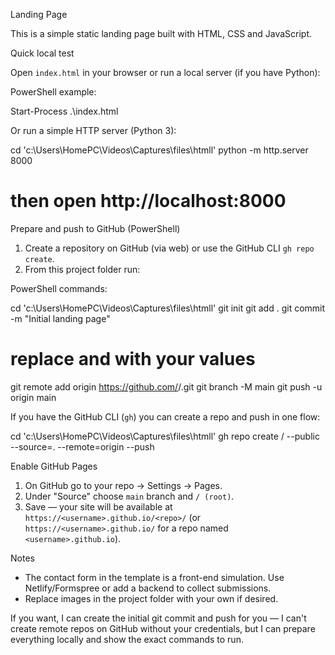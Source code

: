 Landing Page

This is a simple static landing page built with HTML, CSS and JavaScript.

Quick local test

Open `index.html` in your browser or run a local server (if you have Python):

PowerShell example:

Start-Process .\index.html

Or run a simple HTTP server (Python 3):

cd 'c:\Users\HomePC\Videos\Captures\files\htmll'
python -m http.server 8000
# then open http://localhost:8000

Prepare and push to GitHub (PowerShell)

1. Create a repository on GitHub (via web) or use the GitHub CLI `gh repo create`.
2. From this project folder run:

PowerShell commands:

cd 'c:\Users\HomePC\Videos\Captures\files\htmll'
git init
git add .
git commit -m "Initial landing page"
# replace <username> and <repo> with your values
git remote add origin https://github.com/<username>/<repo>.git
git branch -M main
git push -u origin main

If you have the GitHub CLI (`gh`) you can create a repo and push in one flow:

cd 'c:\Users\HomePC\Videos\Captures\files\htmll'
gh repo create <username>/<repo> --public --source=. --remote=origin --push

Enable GitHub Pages

1. On GitHub go to your repo → Settings → Pages.
2. Under "Source" choose `main` branch and `/ (root)`.
3. Save — your site will be available at `https://<username>.github.io/<repo>/` (or `https://<username>.github.io/` for a repo named `<username>.github.io`).

Notes

- The contact form in the template is a front-end simulation. Use Netlify/Formspree or add a backend to collect submissions.
- Replace images in the project folder with your own if desired.

If you want, I can create the initial git commit and push for you — I can't create remote repos on GitHub without your credentials, but I can prepare everything locally and show the exact commands to run.
